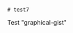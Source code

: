                                                                                                                                                                                                                                                                                                                                                                               # test7
Test "graphical-gist"